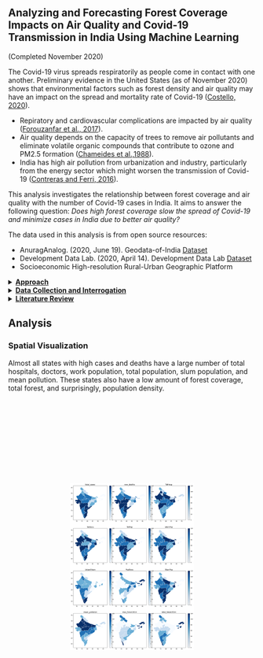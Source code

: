 ## Analyzing and Forecasting Forest Coverage Impacts on Air Quality and Covid-19 Transmission in India Using Machine Learning

(Completed November 2020)

The Covid-19 virus spreads respiratorily as people come in contact with one another. Preliminary evidence in the United States (as of November 2020) shows that environmental factors such as forest density and air quality may have an impact on the spread and mortality rate of Covid-19 ([Costello, 2020](https://scopeblog.stanford.edu/2020/07/17/why-air-pollution-is-linked-to-severe-cases-of-covid-19/)).
- Repiratory and cardiovascular complications are impacted by air quality ([Forouzanfar et al., 2017](https://www.thelancet.com/journals/lancet/article/PIIS0140-6736(17)32366-8/fulltext#articleInformation)).
- Air quality depends on the capacity of trees to remove air pollutants and eliminate volatile organic compounds that contribute to ozone and PM2.5 formation ([Chameides et al.,1988](https://www.science.org/doi/10.1126/science.3420404)). 
- India has high air pollution from urbanization and industry, particularly from the energy sector which might worsen the transmission of Covid-19 ([Contreras and Ferri, 2016](https://www.sciencedirect.com/science/article/pii/S187705091630758X)). 

This analysis investigates the relationship between forest coverage and air quality with the number of Covid-19 cases in India. It aims to answer the following question: <em>Does high forest coverage slow the spread of Covid-19 and minimize cases in India due to better air quality?</em>

The data used in this analysis is from open source resources:
- AnuragAnalog. (2020, June 19). Geodata-of-India [Dataset](https://github.com/AnuragAnalog/Geodata-of-India)
- Development Data Lab. (2020, April 14). Development Data Lab [Dataset](http://www.devdatalab.org/covid)
- Socioeconomic High-resolution Rural-Urban Geographic Platform


<details>
<summary><b><u>Approach</b></u></summary>
<br> 

1. Conduct exploratory data analysis by each Indian state, examining the following three main variable groups: air quality, health and demographic, and Covid-19 cases. 
    - Air quality variables are total area of forest, the forest cover value, and mean pollution. 
    - Health and demographic variables are slum, work and total population, urban share, population density and number of doctors and hospitals. 
    - Covid-19 variables are total cases and deaths. 

2. Apply spatial visualization, regression, and clustering algorithms to identify patterns and relationships between variables. 

</details>




<details>
<summary><b><u>Data Collection and Interrogation</b></u></summary>
<br> 

Covid-19 data
- Data from January 30 to April 26, 2020 from the Data Development Lab India (DLL India). Files used: covid_cases_deaths_district.csv, covid_deaths_recoveries.csv, and covid_infected_deaths.csv 
- The following operations were done: 
    - Renamed the state names according to the state name in shapefile
    - Merged Covid_cases_death_districts with death_recoveries by state_id
    - Dropped duplicates
    - Recovered number of Covid-19 patients by summing up grouped data by state

Health and demographics data
- The files titled pc11_demographics.csv and health_district_pc11.csv are from DLL India and the Socioeconomic High-resolution Rural-Urban Geographic Platform (SHRUG) (2020). The demographics data is from the 2011 population census; the relevant variables are StateID, UrbanShare, PopDens, StateName, SlumPop, TotPop, WorkPopGeo. 

Air quality and forest data
- The mean pollution data (ddl_pollution_sedac_lgd.csv) is from DLL India and includes data on mean pollution per state. The state names were renamed according to the state name in shapefile, merging on state ID.
- Forest data (Indian_forest.csv and shrug_ec13_state_key.csv) is from the SHRUG platform. This consists of a calculation of forest coverage by pixel density of each state photographed by satellites between 2000 and 2014. 2014 forest data was used because it is the most recent data available; the relevant variables are the total amount of forest coverage and the maximum value of forest cover (percent) in each district. This data was reformatted and cleaned by merging and averaging the data by state. States were renamed according to the state names in the shapefile and merged with the shapefile.

Final dataframe
- The aforementioned cleaned data along with the Indian shapefile, were saved as the final dataframe. The shape file was retrieved from Github user AnuragAnalog (2020) and contains the boundaries of India. 
- The variables of interest are: Total number of hospitals, Total number of doctors, urban share, population density, slum population, total population, working population, mean pollution, forest data from 2000 until 2014, ec13_state_id, Covid-19 deaths and cases and average.

The data has the following limitations:
1. The India shapefile contains new states; for example, Ladakh became a state in 2019. Air quality data is not available for newly-created states. However, since air quality data overlaps with other known maps of India, the consequence of not having accurate mapping from state to air quality is insignificant. 
2. The forest data is from 2000 to 2014 while Covid-19 outbreak data start from 2020. The forest condition might have changed between 2015 and 2019. 
3. Demographic data comes from 2011. 
4. The timeframe from which the mean population was taken is unknown. 
5. Covid-19 cases and deaths change frequently, so the data will quickly become outdated.  
6. Two states were dropped in this analysis, Ladakh and Telangana, because demographic data was not available. 


</details>


<details>
<summary><b><u>Literature Review</b></u></summary>
<br> 

 
| Author                | Year | Description in Literature                                                                                                                                                                         | Brief Summary                                                                                                                                                        |
| --------------------- | ---- | ------------------------------------------------------------------------------------------------------------------------------------------------------------------------------------------------- | -------------------------------------------------------------------------------------------------------------------------------------------------------------------- |
| Chameides et al.      | 1988 | Trees improve air quality by directly removing air pollutants, altering local microclimates and building energy use, and eliminating volatile organic compounds (VOCs).                           | Without trees, these mechanisms can contribute to O3 and PM2.5 formation.                                                                                            |
| Greenstone & Hanna    | 2014 | India has high levels of air pollution due to industry and consumption.                                                                                                                           | Air pollution has a big effect on mortality in India especially affecting people with a higher chance of respiratory diseases.                                         |
| Forouzanfar et al.    | 2016 | Air pollution causes 4.2 million deaths due to damages to the respiratory and cardiovascular systems                                                 | A small increase in long-term exposure to pollution causes larger increases in the Covid-19 death rate.                                                              |
| Jarvis et al.         | 2020 | Several researchers in multiple countries have been exploring the relationship between the spread of Covid-19 and the physical distance between people.                                         | The spread of the virus substantially declines when people actively adopt physical distance measures because the virus is mostly transferred through the air. |
| Roviello & Roviello   | 2020 | A study from Italy proved that the Southern region of Italy had less Covid-19 compared to the Northern region because of high forestry which increased its capacity to absorb particulate matter. | Different species of trees and plants have varying ability to generate antivirals.                                                                                   |
| Fattorini & Regoli    | 2020 | Researchers explore the relationship with local air pollution and the spread of the virus in Italy.                                                                                  | Environmental pollution should be considered in pandemic prevention policies.                                                                                       |
| Sahoo et al.          | 2020 | Air quality and environmental factors are examined as contributing factors to Covid-19's transmission.                                                                          | There is a relationship between particulate matter, population density, and Covid-19 cases and deaths, though more research is needed to solidify this finding.      |
| Mishra, Gayen & Haque | 2020 | Urbanisation plays a big role in the spread of the global pandemic caused by Covid-19 particularly in India.                                                                                                                  | Disease transmission in the big cities in India is especially fast in urban slum areas.                                                                              |

<b>References</b>
<br>
- Chameides, W. L., Lindsay, R. W., Richardson, J., & Kiang, C. S. (1988). The role of biogenic hydrocarbons in urban photochemical smog: Atlanta as a case study. <em>Science, 241</em>(4872), 1473-1475.
- Fattorini, D., & Regoli, F. (2020). Role of the chronic air pollution levels in the Covid-19 outbreak risk in Italy. <em>Environmental Pollution</em>, 114732.
- Forouzanfar, M. H., Afshin, A., Alexander, L. T., Anderson, H. R., Bhutta, Z. A., Biryukov, S., ... & Cohen, A. J. (2016). Global, regional, and national comparative risk assessment of 79 behavioural, environmental and occupational, and metabolic risks or clusters of risks, 1990–2015: a systematic analysis for the Global Burden of Disease Study 2015. <em>The lancet, 388</em> (10053), 1659-1724.
- Greenstone, M., & Hanna, R. (2014). Environmental regulations, air and water pollution, and infant mortality in India. American Economic Review, 104(10), 3038-72.
- Jarvis, C. I., Van Zandvoort, K., Gimma, A., Prem, K., Klepac, P., Rubin, G. J., & Edmunds, W. J. (2020). Quantifying the impact of physical distance measures on the transmission of COVID-19 in the UK. BMC medicine, 18, 1-10.
- Mishra, S. V., Gayen, A., & Haque, S. M. (2020). COVID-19 and urban vulnerability in India. Habitat international, 103, 102230.
- Roviello, V., & Roviello, G. N. (2020). Lower COVID-19 mortality in Italian forested areas suggests immunoprotection by Mediterranean plants. Environmental chemistry letters, 1-12.
- Sahoo, P. K., Mangla, S., Pathak, A. K., Salãmao, G. N., & Sarkar, D. (2020). Pre-to-post lockdown impact on air quality and the role of environmental factors in spreading the COVID-19 cases-a study from a worst-hit state of India. <em>International journal of biometeorology</em>, 1-18




</details>

## Analysis

### Spatial Visualization

Almost all states with high cases and deaths have a large number of total hospitals, doctors, work population, total population, slum population, and mean pollution. These states also have a low amount of forest coverage, total forest, and surprisingly, population density. 

<p align="center">
  <img src="images/map_all_variables.png?raw=true" style="transform: scale(0.5);">
</p>

